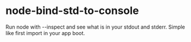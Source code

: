 # node-bind-std-to-console
Run node with --inspect and see what is in your stdout and stderr. Simple like first import in your app boot.
